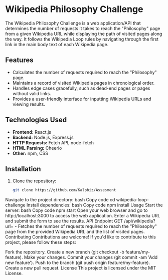 # Wikipedia Philosophy Challenge

The Wikipedia Philosophy Challenge is a web application/API that determines the number of requests it takes to reach the "Philosophy" page from a given Wikipedia URL while displaying the path of visited pages along the way. It follows the Wikipedia Loop rules by navigating through the first link in the main body text of each Wikipedia page.

## Features

- Calculates the number of requests required to reach the "Philosophy" page.
- Maintains a record of visited Wikipedia pages in chronological order.
- Handles edge cases gracefully, such as dead-end pages or pages without valid links.
- Provides a user-friendly interface for inputting Wikipedia URLs and viewing results.

## Technologies Used

- **Frontend:** React.js
- **Backend:** Node.js, Express.js
- **HTTP Requests:** Fetch API, node-fetch
- **HTML Parsing:** Cheerio
- **Other:** npm, CSS

## Installation

1. Clone the repository:

   ```bash
   git clone https://github.com/Kalpbiz/Assesment
Navigate to the project directory:
bash
Copy code
cd wikipedia-loop-challenge
Install dependencies:
bash
Copy code
npm install
Usage
Start the server:
bash
Copy code
npm start
Open your web browser and go to http://localhost:3000 to access the web application.
Enter a Wikipedia URL and submit the form to see the results.
API Endpoint
GET /api/wikipedia?url= - Fetches the number of requests required to reach the "Philosophy" page from the provided Wikipedia URL and the list of visited pages.
Contributing
Contributions are welcome! If you'd like to contribute to this project, please follow these steps:

Fork the repository.
Create a new branch (git checkout -b feature/my-feature).
Make your changes.
Commit your changes (git commit -am 'Add new feature').
Push to the branch (git push origin feature/my-feature).
Create a new pull request.
License
This project is licensed under the MIT License.
